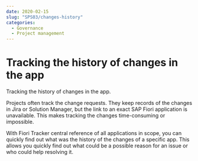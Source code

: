 ```yaml
---
date: 2020-02-15
slug: "SPS03/changes-history"
categories:
  - Governance
  - Project management
---
```

# Tracking the history of changes in the app

Tracking the history of changes in the app.

<!-- more -->

Projects often track the change requests. They keep records of the changes in Jira or Solution Manager, but the link to an exact SAP Fiori application is unavailable. This makes tracking the changes time-consuming or impossible. 

With Fiori Tracker central reference of all applications in scope, you can quickly find out what was the history of the changes of a specific app. This allows you quickly find out what could be a possible reason for an issue or who could help resolving it.
